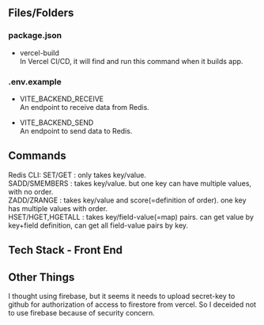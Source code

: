 ## Files/Folders

### package.json

 - vercel-build<br>
 In Vercel CI/CD, it will find and run this command when it builds app.

### .env.example

 - VITE_BACKEND_RECEIVE<br>
 An endpoint to receive data from Redis.

 - VITE_BACKEND_SEND<br>
 An endpoint to send data to Redis.



## Commands

Redis CLI: 
SET/GET : only takes key/value. <br>
SADD/SMEMBERS : takes key/value. but one key can have multiple values, with no order. <br>
ZADD/ZRANGE : takes key/value and score(=definition of order). one key has multiple values with order. <br>
HSET/HGET,HGETALL : takes key/field-value(=map) pairs. can get value by key+field definition, can get all field-value pairs by key.<br>

## Tech Stack - Front End


## Other Things
I thought using firebase, but it seems it needs to upload secret-key to github for authorization of access to firestore from vercel.
So I deceided not to use firebase because of security concern.